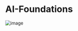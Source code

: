 # AI-Foundations

![image](https://user-images.githubusercontent.com/62675121/134819840-8e373693-362f-486f-9ca4-13f8da4845a1.png)

